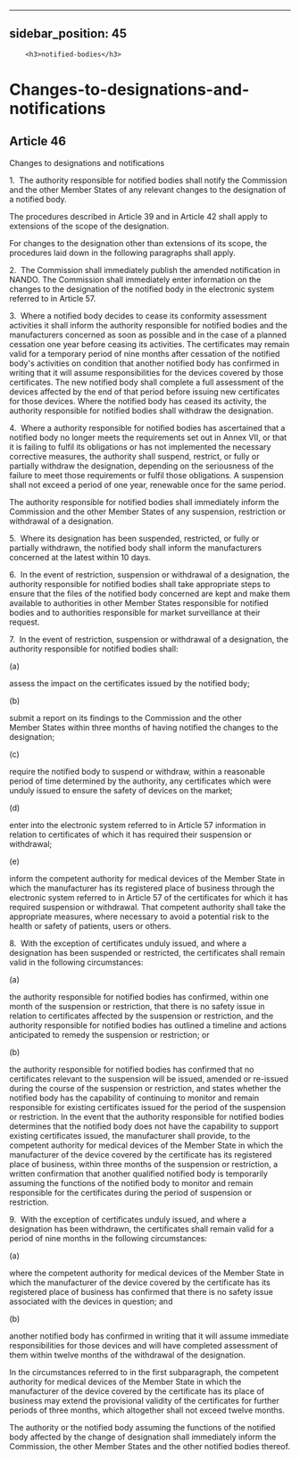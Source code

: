 
---
sidebar_position: 45
---
        <h3>notified-bodies</h3>
<h1>Changes-to-designations-and-notifications</h1>
<h2>Article 46</h2>
   <p class="stitle-article-norm">Changes to designations and notifications</p>
   <p class="norm">1.&nbsp;&nbsp;The authority responsible for notified 
bodies shall notify the Commission and the other Member&nbsp;States of 
any relevant changes to the designation of a notified body.</p>
   <p class="norm">The procedures described in Article&nbsp;39 and in Article&nbsp;42 shall apply to extensions of the scope of the designation.</p>
   <p class="norm">For changes to the designation other than extensions 
of its scope, the procedures laid down in the following paragraphs shall
 apply.</p>
   <p class="norm">2.&nbsp;&nbsp;The Commission shall immediately 
publish the amended notification in NANDO. The Commission shall 
immediately enter information on the changes to the designation of the 
notified body in the electronic system referred to in Article&nbsp;57.</p>
   <p class="norm">3.&nbsp;&nbsp;Where a notified body decides to cease 
its conformity assessment activities it shall inform the authority 
responsible for notified bodies and the manufacturers concerned as soon 
as possible and in the case of a planned cessation one year before 
ceasing its activities. The certificates may remain valid for a 
temporary period of nine months after cessation of the notified body's 
activities on condition that another notified body has confirmed in 
writing that it will assume responsibilities for the devices covered by 
those certificates. The new notified body shall complete a full 
assessment of the devices affected by the end of that period before 
issuing new certificates for those devices. Where the notified body has 
ceased its activity, the authority responsible for notified bodies shall
 withdraw the designation.</p>
   <p class="norm">4.&nbsp;&nbsp;Where a authority responsible for 
notified bodies has ascertained that a notified body no longer meets the
 requirements set out in Annex&nbsp;VII, or that it is failing to fulfil
 its obligations or has not implemented the necessary corrective 
measures, the authority shall suspend, restrict, or fully or partially 
withdraw the designation, depending on the seriousness of the failure to
 meet those requirements or fulfil those obligations. A&nbsp;suspension 
shall not exceed a period of one year, renewable once for the same 
period.</p>
   <p class="norm">The authority responsible for notified bodies shall 
immediately inform the Commission and the other Member&nbsp;States of 
any suspension, restriction or withdrawal of a designation.</p>
   <p class="norm">5.&nbsp;&nbsp;Where its designation has been 
suspended, restricted, or fully or partially withdrawn, the notified 
body shall inform the manufacturers concerned at the latest within 10 
days.</p>
   <p class="norm">6.&nbsp;&nbsp;In the event of restriction, suspension
 or withdrawal of a designation, the authority responsible for notified 
bodies shall take appropriate steps to ensure that the files of the 
notified body concerned are kept and make them available to authorities 
in other Member&nbsp;States responsible for notified bodies and to 
authorities responsible for market surveillance at their request.</p>
   <p class="norm">7.&nbsp;&nbsp;In the event of restriction, suspension
 or withdrawal of a designation, the authority responsible for notified 
bodies shall:</p>
   <div class="grid-container grid-list">
      <div class="list grid-list-column-1">
         <span>(a)&nbsp;</span>
      </div>
      <div class="grid-list-column-2">
         <p class="norm">assess the impact on the certificates issued by the notified body;</p>
      </div>
   </div>
   <div class="grid-container grid-list">
      <div class="list grid-list-column-1">
         <span>(b)&nbsp;</span>
      </div>
      <div class="grid-list-column-2">
         <p class="norm">submit a report on its findings to the 
Commission and the other Member&nbsp;States within three months of 
having notified the changes to the designation;</p>
      </div>
   </div>
   <div class="grid-container grid-list">
      <div class="list grid-list-column-1">
         <span>(c)&nbsp;</span>
      </div>
      <div class="grid-list-column-2">
         <p class="norm">require the notified body to suspend or 
withdraw, within a reasonable period of time determined by the 
authority, any certificates which were unduly issued to ensure the 
safety of devices on the market;</p>
      </div>
   </div>
   <div class="grid-container grid-list">
      <div class="list grid-list-column-1">
         <span>(d)&nbsp;</span>
      </div>
      <div class="grid-list-column-2">
         <p class="norm">enter into the electronic system referred to in
 Article&nbsp;57 information in relation to certificates of which it has
 required their suspension or withdrawal;</p>
      </div>
   </div>
   <div class="grid-container grid-list">
      <div class="list grid-list-column-1">
         <span>(e)&nbsp;</span>
      </div>
      <div class="grid-list-column-2">
         <p class="norm">inform the competent authority for medical 
devices of the Member&nbsp;State in which the manufacturer has its 
registered place of business through the electronic system referred to 
in Article&nbsp;57 of the certificates for which it has required 
suspension or withdrawal. That competent authority shall take the 
appropriate measures, where necessary to avoid a potential risk to the 
health or safety of patients, users or others.</p>
      </div>
   </div>
   <p class="norm">8.&nbsp;&nbsp;With the exception of certificates 
unduly issued, and where a designation has been suspended or restricted,
 the certificates shall remain valid in the following circumstances:</p>
   <div class="grid-container grid-list">
      <div class="list grid-list-column-1">
         <span>(a)&nbsp;</span>
      </div>
      <div class="grid-list-column-2">
         <p class="norm">the authority responsible for notified bodies 
has confirmed, within one month of the suspension or restriction, that 
there is no safety issue in relation to certificates affected by the 
suspension or restriction, and the authority responsible for notified 
bodies has outlined a timeline and actions anticipated to remedy the 
suspension or restriction; or</p>
      </div>
   </div>
   <div class="grid-container grid-list">
      <div class="list grid-list-column-1">
         <span>(b)&nbsp;</span>
      </div>
      <div class="grid-list-column-2">
         <p class="norm">the authority responsible for notified bodies 
has confirmed that no certificates relevant to the suspension will be 
issued, amended or re-issued during the course of the suspension or 
restriction, and states whether the notified body has the capability of 
continuing to monitor and remain responsible for existing certificates 
issued for the period of the suspension or restriction. In the event 
that the authority responsible for notified bodies determines that the 
notified body does not have the capability to support existing 
certificates issued, the manufacturer shall provide, to the competent 
authority for medical devices of the Member&nbsp;State in which the 
manufacturer of the device covered by the certificate has its registered
 place of business, within three months of the suspension or 
restriction, a written confirmation that another qualified notified body
 is temporarily assuming the functions of the notified body to monitor 
and remain responsible for the certificates during the period of 
suspension or restriction.</p>
      </div>
   </div>
   <p class="norm">9.&nbsp;&nbsp;With the exception of certificates 
unduly issued, and where a designation has been withdrawn, the 
certificates shall remain valid for a period of nine months in the 
following circumstances:</p>
   <div class="grid-container grid-list">
      <div class="list grid-list-column-1">
         <span>(a)&nbsp;</span>
      </div>
      <div class="grid-list-column-2">
         <p class="norm">where the competent authority for medical 
devices of the Member&nbsp;State in which the manufacturer of the device
 covered by the certificate has its registered place of business has 
confirmed that there is no safety issue associated with the devices in 
question; and</p>
      </div>
   </div>
   <div class="grid-container grid-list">
      <div class="list grid-list-column-1">
         <span>(b)&nbsp;</span>
      </div>
      <div class="grid-list-column-2">
         <p class="norm">another notified body has confirmed in writing 
that it will assume immediate responsibilities for those devices and 
will have completed assessment of them within twelve months of the 
withdrawal of the designation.</p>
      </div>
   </div>
   <p class="norm">In the circumstances referred to in the first 
subparagraph, the competent authority for medical devices of the 
Member&nbsp;State in which the manufacturer of the device covered by the
 certificate has its place of business may extend the provisional 
validity of the certificates for further periods of three months, which 
altogether shall not exceed twelve&nbsp;months.</p>
   <p class="norm">The authority or the notified body assuming the 
functions of the notified body affected by the change of designation 
shall immediately inform the Commission, the other Member&nbsp;States 
and the other notified bodies thereof.</p>
